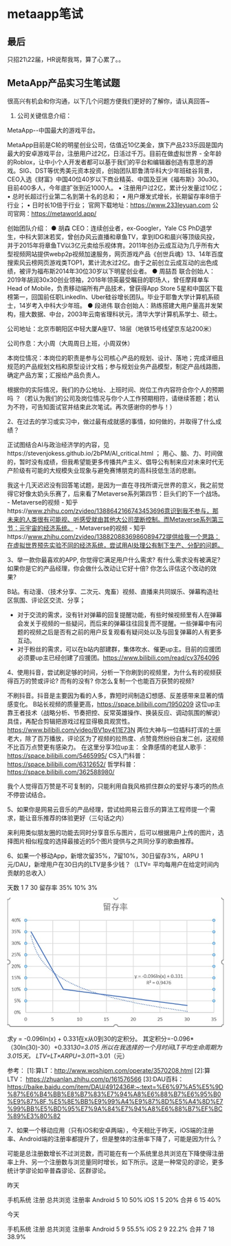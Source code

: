 # metaapp笔试

## 最后

只招21\22届，HR说帮我骂，算了心累了。。

## MetaApp产品实习生笔试题

很高兴有机会和你沟通，以下几个问题方便我们更好的了解你，请认真回答~

1. 公司关键信息介绍：

MetaApp--中国最大的游戏平台。

MetaApp目前是C轮的明星创业公司，估值近10亿美金，旗下产品233乐园是国内最大的安卓游戏平台，注册用户过2亿，日活过千万。目前在做虚拟世界 - 全年龄的Roblox，让中小个人开发者都可以基于我们的平台和编辑器创造有意思的游戏。SIG、DST等优秀美元资本投资，创始团队耶鲁清华科大少年班硅谷背景，CEO入选《财富》中国40位40岁以下商业精英、中国及亚洲《福布斯》30u30。目前400多人，今年底扩张到近1000人。
• 注册用户过2亿，累计分发量过10亿；
• 总时长超过行业第二名到第十名的总和；
• 用户爆发式增长，长期留存率8倍于行业；
• 日时长10倍于行业；
官网下载地址：https://www.233leyuan.com
公司官网：https://metaworld.app/

创始团队介绍：
● 胡森 CEO：连续创业者，ex-Googler，Yale CS PhD退学生，中科大郭沫若奖，曾创办风云直播和章鱼TV，拿到IDG和晨兴等顶级风投，并于2015年将章鱼TV以3亿元卖给乐视体育。2011年创办云成互动为⼏乎所有⼤型视频⽹站提供webp2p视频加速服务，⽹⻚游戏产品《创世兵魂》13、14年百度搜索⻛云榜⽹⻚游戏类TOP1，累计流⽔过2亿。由于之前创立云成互动的出色成绩，被评为福布斯2014年30位30岁以下明星创业者。
● 周喆吾 联合创始人：2019年胡润30x30创业领袖，2018年领英最受瞩目的职场人，曾任摩拜单⻋Head of Mobile，负责移动端所有产品技术，曾获得App Store 5星和中国区下载榜第⼀，回国前任职LinkedIn、Uber硅谷增⻓团队。毕业于耶鲁⼤学计算机系硕⼠，14岁考入中科大少年班。
● 段进伟 联合创始人：熟练搭建⼤⽤户量⾼并发架构，擅大数据、中台，2003年云南省理科状元，清华⼤学计算机系学士、硕士。

公司地址：北京市朝阳区中轻大厦A座17、18层（地铁15号线望京东站200米）

公司作息：大小周（大周周日上班，小周双休）

本岗位情况：本岗位的职责是参与公司核心产品的规划、设计、落地；完成详细且规范的产品规划文档和原型设计文档；参与规划业务产品模型，制定产品线路图，确定产品方案；汇报给产品负责人。

根据你的实际情况，我们的办公地址、上班时间、岗位工作内容符合你个人的预期吗 ？（若认为我们的公司及岗位情况与你个人工作预期相符，请继续答题；若认为不符，可告知面试官并结束此次笔试。再次感谢你的参与！）


2、在过去的学习或实习中，做过最有成就感的事情，如何做的，并取得了什么成绩？

正试图结合AI与政治经济学的内容，见https://stevenjokess.github.io/2bPM/AI_critical.html ；
用心、脑、力、时间做的，暂时没有成绩，但我希望能更多传播共产主义、倡导公有制来应对未来时代无产阶级有可能的大规模失业现象与避免赛博朋克的高科技低生活的悲剧。

我这十几天迟迟没有回答笔试题，是因为一直在寻找所谓元世界的意义，我之前觉得它好像太奶头乐赛了，后来看了Metaverse系列第四节：巨头们的下一个战场。 - Metaverse的视频 - 知乎https://www.zhihu.com/zvideo/1388642166743453696意识到我不参与，那未来的人类很有可能视、听感受就由其他大公司垄断控制。而Metaverse系列第三节：元宇宙的经济系统。 - Metaverse的视频 - 知乎https://www.zhihu.com/zvideo/1388208836986089472提供给我一个思路：在虚拟世界预先实验不同的经济系统，尝试用AI处理公有制下生产、分配的问题。

3、举一款你最喜欢的APP, 你觉得它满足用户什么需求? 有什么需求没有被满足? 如果你是它的产品经理，你会做什么改动让它好十倍? 你怎么评估这个改动的效果?

B站。有动漫、（技术分享、二次元、鬼畜）视频、直播来共同娱乐、弹幕构造社区氛围、评论区交流、分享；

- 对于交流的需求，没有针对弹幕的回复提醒功能，有些时候视频里有人在弹幕会发关于视频的一些疑问，而后来的弹幕往往回复而不提醒。一些弹幕中有问题的视频之后是否有之前的用户反复观看有疑问处以及与回复弹幕的人有更多互动。
- 对于粉丝的需求，可以在b站内部建群，集体吹水、催更up主。目前的应援团必须要up主已经创建了应援团。https://www.bilibili.com/read/cv3764096

4、使用抖音，尝试刷足够的时间，分析一下你刷到的视频里，为什么有的视频获得百万的赞或评论? 而有的没有? 你怎么复制一个也能百万获赞的视频?

不刷抖音。抖音是主要因为看的人多，靠短时间制造幻想感、反差感带来显著的情感变化。
B站长视频的质量更高，https://space.bilibili.com/1950209
这位up主靠王者技术（战略分析、节奏把控、反常英雄操作、换装反应、调动氛围的解说）具佳，再配合剪辑把游戏过程显得极具观赏性。https://www.bilibili.com/video/BV1pv411E73N
两位大神与一位插科打诨的土匪老大，除了百万播放，评论区为了视频的拉热度、点赞竟然纷纷自发二创，这视频不比百万点赞更有感染力。
在这里分享3位up主：
全靠感情的老鼠人歌手：https://space.bilibili.com/5465995/
CS入门科普：https://space.bilibili.com/6312652/
哲学科普：https://space.bilibili.com/362588980/

我个人觉得百万赞是不可复制的，只能利用自我风格抓住群众的爱好与凑巧的热点不停尝试结合。

5、如果你是网易云音乐的产品经理，尝试给网易云音乐的算法工程师提一个需求，能让音乐推荐的体验更好（三句话之内）

来利用类似朋友圈的功能去同时分享音乐与图片，后可以根据用户上传的图片，选择图片相似程度的选择最接近的5个图片提供与之共同分享的歌曲推荐。

6、如果一个移动App，新增次留35%，7留10%，30日留存3%，ARPU 1元/DAU，新增用户在30日内的LTV是多少钱？（LTV= 平均每用户在给定时间内贡献的总收入）

天数	1	7	30
留存率	35%	10%	3%

![留存率](../img/liucun.jpg)

求y = -0.096ln(x) + 0.331在x从0到30的定积分。
其定积分=-0.096*（30ln(30)-30）+0.331*30=3.015
所以在我选择的一个月时间LT平均生命周期为3.015天。
LTV=LT×ARPU=3.01*1=3.01（元）

参考：
[1]:算LT：http://www.woshipm.com/operate/3570208.html
[2]:算LTV： https://zhuanlan.zhihu.com/p/161576566
[3]:DAU百科：https://baike.baidu.com/item/DAU/4912436#:~:text=%E6%97%A5%E5%9D%87%E6%B4%BB%E8%B7%83%E7%94%A8%E6%88%B7%E6%95%B0%E9%87%8F,%E5%8E%BB%E9%99%A4%E9%87%8D%E5%A4%8D%E7%99%BB%E5%BD%95%E7%9A%84%E7%94%A8%E6%88%B7%EF%BC%89%E3%80%82


7、如果一个移动应用（只有iOS和安卓两端），今天相比于昨天，iOS端的注册率、Android端的注册率都提升了，但是整体的注册率下降了，可能是因为什么？

可能是总注册数增长不过浏览数，而可能在有一个系统里总共浏览在下降使得注册率上升、另一个注册数与浏览量同时增长，如下所示。这是一种常见的谬论，更多统计学谬论如辛普森谬论、区群谬论。

昨天

手机系统	注册	总共浏览	注册率
Android	5	10	50%
iOS	1	5	20%
合并	6	15	40%



今天

手机系统	注册	总共浏览	注册率
Android	5	9	55.5%
iOS	2	9	22.2%
合并	7	18	38.9%
